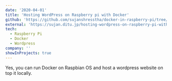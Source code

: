 ```yaml
---
date: '2020-04-01'
title: 'Hosting WordPress on Raspberry pi with Docker'
github: 'https://github.com/sujanshresstha/docker-in-raspberry-pi/tree/main'
external: 'https://sujan.ditu.jp/hosting-wordpress-on-raspberry-pi-with-docker/'
tech:
  - Raspberry Pi
  - Docker
  - Wordpress
company: ''
showInProjects: true
---
```


Yes, you can run Docker on Raspbian OS and host a wordpress website on top it locally.
